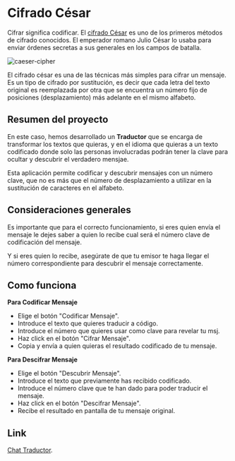 # Cifrado César

Cifrar significa codificar. El [cifrado César](https://en.wikipedia.org/wiki/Caesar_cipher) es uno de los primeros métodos de cifrado conocidos. El emperador romano Julio César lo usaba para enviar órdenes secretas a sus generales en los campos de batalla.

![caeser-cipher](https://upload.wikimedia.org/wikipedia/commons/thumb/2/2b/Caesar3.svg/2000px-Caesar3.svg.png)

El cifrado césar es una de las técnicas más simples para cifrar un mensaje. Es un tipo de cifrado por sustitución, es decir que cada letra del texto original es reemplazada por otra que se encuentra un número fijo de posiciones (desplazamiento) más adelante en el mismo alfabeto.


## Resumen del proyecto

En este caso, hemos desarrollado un **Traductor** que se encarga de transformar los textos que quieras, y en el idioma que quieras a un texto codificado donde solo las personas involucradas podrán tener la clave para ocultar y descubrir el verdadero mensjae. 

Esta aplicación permite codificar y descubrir mensajes con un número clave, que no es más que el número de desplazamiento a utilizar en la sustitución de caracteres en el alfabeto.


## Consideraciones generales

Es importante que para el correcto funcionamiento, si eres quien envía el mensaje le dejes saber a quien lo recibe cual será el número clave de codificación del mensaje. 

Y si eres quien lo recibe, asegúrate de que tu emisor te haga llegar el número correspondiente para descubrir el mensaje correctamente.


## Como funciona

**Para Codificar Mensaje**

- Elige el botón "Codificar Mensaje".
- Introduce el texto que quieres traducir a código.
- Introduce el número que quieres usar como clave para revelar tu msj.
- Haz click en el botón "Cifrar Mensaje".
- Copia y envía a quien quieras el resultado codificado de tu mensaje.


**Para Descifrar Mensaje**

- Elige el botón "Descubrir Mensaje".
- Introduce el texto que previamente has recibido codificado.
- Introduce el número clave que te han dado para poder traducir el mensaje.
- Haz click en el botón "Descifrar Mensaje".
- Recibe el resultado en pantalla de tu mensaje original.


## Link 

[Chat Traductor](https://veroisabelherrera.github.io/SCL011-Cipher/src/index.html).



